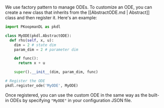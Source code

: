 
We use factory pattern to manage ODEs.
To customize an ODE, you can create a new class that inherits from the [[AbstractODE.md | Abstract]] class and then register it.
Here's an example:

```python
import PKoopmanDL as pkdl

class MyODE(pkdl.AbstractODE):
  def rhs(self, x, u):
    dim = 2 # state dim
    param_dim = 2 # parameter dim

    def func():
      return x + u

    super().__init__(dim, param_dim, func)

# Register the ODE
pkdl.register_ode('MyODE', MyODE)
```

Once registered, you can use the custom ODE 
in the same way as the built-in ODEs by
specifying `"MyODE"` in your configuration JSON file.






